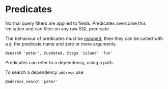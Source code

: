 # Predicates

Normal query filters are applied to fields. 
Predicates overcome this limitation and can filter on any raw SQL predicate.

The behaviour of predicates must be [mapped](../4-derive/14-predicates.md), 
then they can be called with a `@`, the predicate name and zero or more arguments.

```toql 
@search 'peter', @updated, @tags 'island' 'fun'
```


Predicates can refer to a dependency, using a path. 

To search a dependency `address` use

```toql 
@address_search 'peter'
```


